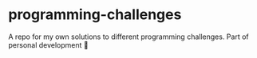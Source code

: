# programming-challenges
A repo for my own solutions to different programming challenges. Part of personal development 🙂

